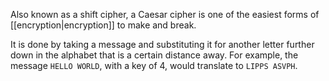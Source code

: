 Also known as a shift cipher, a Caesar cipher is one of the easiest forms of [[encryption|encryption]] to make and break.

It is done by taking a message and substituting it for another letter further down in the alphabet that is a certain distance away. For example, the message `HELLO WORLD`, with a key of 4, would translate to `LIPPS ASVPH`.